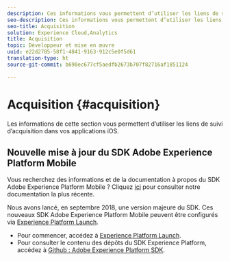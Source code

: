 ```yaml
---
description: Ces informations vous permettent d’utiliser les liens de suivi d’acquisition dans vos applications iOS.
seo-description: Ces informations vous permettent d’utiliser les liens de suivi d’acquisition dans vos applications iOS.
seo-title: Acquisition
solution: Experience Cloud,Analytics
title: Acquisition
topic: Développeur et mise en œuvre
uuid: e22d2785-58f1-4841-9163-912c5e0f5d61
translation-type: ht
source-git-commit: b690ec677cf5aedfb2673b707f82716af1851124

---
```



# Acquisition {#acquisition}

Les informations de cette section vous permettent d’utiliser les liens de suivi d’acquisition dans vos applications iOS.

## Nouvelle mise à jour du SDK Adobe Experience Platform Mobile

Vous recherchez des informations et de la documentation à propos du SDK Adobe Experience Platform Mobile ? Cliquez [ici](https://aep-sdks.gitbook.io/docs/) pour consulter notre documentation la plus récente.

Nous avons lancé, en septembre 2018, une version majeure du SDK. Ces nouveaux SDK Adobe Experience Platform Mobile peuvent être configurés via [Experience Platform Launch](https://www.adobe.com/fr/experience-platform/launch.html).

* Pour commencer, accédez à [Experience Platform Launch](https://launch.adobe.com/).
* Pour consulter le contenu des dépôts du SDK Experience Platform, accédez à [Github : Adobe Experience Platform SDK](https://github.com/Adobe-Marketing-Cloud/acp-sdks).
